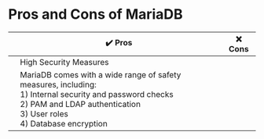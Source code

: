 # Pros and Cons of MariaDB
|         | ✔️ Pros | ❌ Cons  |
|---------|----------|-----------|
|         | High Security Measures | 
|         | MariaDB comes with a wide range of safety measures, including: <br/> 1) Internal security and password checks <br/> 2) PAM and LDAP authentication <br/> 3) User roles <br/> 4) Database encryption|     |
